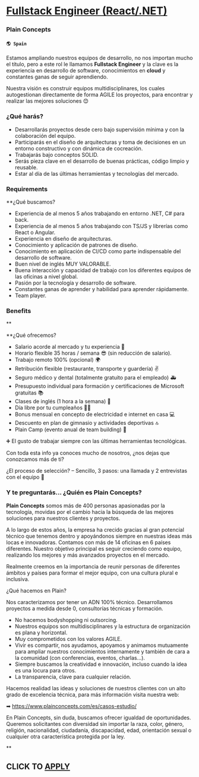 # [Fullstack Engineer (React/.NET)](https://www.remotewlb.com/apply/fullstack-engineer-react-net-68177)  
### Plain Concepts  
#### `🌎 Spain`  

Estamos ampliando nuestros equipos de desarrollo, no nos importan mucho el título, pero a este rol le llamamos **Fullstack Engineer** y la clave es la experiencia en desarrollo de software, conocimientos en **cloud** y constantes ganas de seguir aprendiendo.

Nuestra visión es construir equipos multidisciplinares, los cuales autogestionan directamente de forma AGILE los proyectos, para encontrar y realizar las mejores soluciones 😊

### ¿Qué harás?

  * Desarrollarás proyectos desde cero bajo supervisión mínima y con la colaboración del equipo.
  * Participarás en el diseño de arquitecturas y toma de decisiones en un entorno constructivo y con dinámica de cocreación.
  * Trabajarás bajo conceptos SOLID.
  * Serás pieza clave en el desarrollo de buenas prácticas, código limpio y reusable.
  * Estar al día de las últimas herramientas y tecnologías del mercado.

### Requirements

 **¿Qué buscamos?

  * Experiencia de al menos 5 años trabajando en entorno .NET, C# para back.
  * Experiencia de al menos 5 años trabajando con TS/JS y librerías como React o Angular.
  * Experiencia en diseño de arquitecturas.
  * Conocimiento y aplicación de patrones de diseño.
  * Conocimiento en aplicación de CI/CD como parte indispensable del desarrollo de software.
  * Buen nivel de inglés MUY VALORABLE.
  * Buena interacción y capacidad de trabajo con los diferentes equipos de las oficinas a nivel global.
  * Pasión por la tecnología y desarrollo de software.
  * Constantes ganas de aprender y habilidad para aprender rápidamente.
  * Team player.

### Benefits

**

 **¿Qué ofrecemos?

  * Salario acorde al mercado y tu experiencia 🤑
  * Horario flexible 35 horas / semana 😎 (sin reducción de salario).
  * Trabajo remoto 100% (opcional) 🌍
  * Retribución flexible (restaurante, transporte y guardería) ✌
  * Seguro médico y dental (totalmente gratuito para el empleado) 🚑
  * Presupuesto individual para formación y certificaciones de Microsoft gratuitas 📚
  * Clases de inglés (1 hora a la semana) 🗽
  * Día libre por tu cumpleaños 🌴🥳
  * Bonus mensual en concepto de electricidad e internet en casa 💻
  * Descuento en plan de gimnasio y actividades deportivas 🔝
  * Plain Camp (evento anual de team building) 🎪

➕ El gusto de trabajar siempre con las últimas herramientas tecnológicas.

Con toda esta info ya conoces mucho de nosotros, ¿nos dejas que conozcamos más de ti?

¿El proceso de selección? – Sencillo, 3 pasos: una llamada y 2 entrevistas con el equipo 🤘

### Y te preguntarás… ¿Quién es Plain Concepts?

 **Plain Concepts** somos más de 400 personas apasionadas por la tecnología, movidas por el cambio hacia la búsqueda de las mejores soluciones para nuestros clientes y proyectos.

A lo largo de estos años, la empresa ha crecido gracias al gran potencial técnico que tenemos dentro y apoyándonos siempre en nuestras ideas más locas e innovadoras. Contamos con más de 14 oficinas en 6 países diferentes. Nuestro objetivo principal es seguir creciendo como equipo, realizando los mejores y más avanzados proyectos en el mercado.

Realmente creemos en la importancia de reunir personas de diferentes ámbitos y países para formar el mejor equipo, con una cultura plural e inclusiva.

¿Qué hacemos en Plain?

Nos caracterizamos por tener un ADN 100% técnico. Desarrollamos proyectos a medida desde 0, consultorías técnicas y formación.

  * No hacemos bodyshopping ni outsorcing.
  * Nuestros equipos son multidisciplinares y la estructura de organización es plana y horizontal.
  * Muy comprometidos con los valores AGILE.
  * Vivir es compartir, nos ayudamos, apoyamos y animamos mutuamente para ampliar nuestros conocimientos internamente y también de cara a la comunidad (con conferencias, eventos, charlas...).
  * Siempre buscamos la creatividad e innovación, incluso cuando la idea es una locura para otros.
  * La transparencia, clave para cualquier relación.

Hacemos realidad las ideas y soluciones de nuestros clientes con un alto grado de excelencia técnica, para más información visita nuestra web:

➡ https://www.plainconcepts.com/es/casos-estudio/

En Plain Concepts, sin duda, buscamos ofrecer igualdad de oportunidades. Queremos solicitantes con diversidad sin importar la raza, color, género, religión, nacionalidad, ciudadanía, discapacidad, edad, orientación sexual o cualquier otra característica protegida por la ley.

**

  
## CLICK TO [APPLY](https://www.remotewlb.com/apply/fullstack-engineer-react-net-68177)

